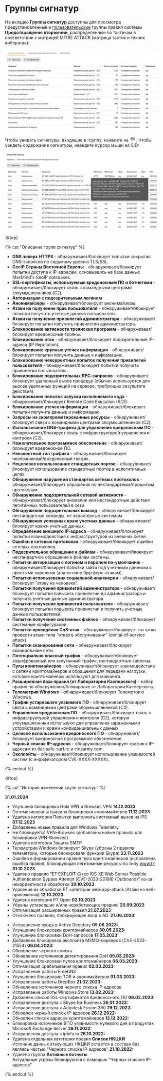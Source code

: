 # Группы сигнатур

На вкладке **Группы сигнатур** доступны для просмотра предустановленные и [пользовательские](../../../../ngfw/settings/access-rules/ips/custom-signatures.md) группы правил системы **Предотвращения вторжений**, распределенные по тактикам в соответствии с матрицей MITRE ATT&CK (матрица тактик и техник кибератак):

![](../../../../_images/ips12.png)

Чтобы увидеть сигнатуры, входящие в группу, нажмите на ![](../../../../_images/icon-eye.png). Чтобы увидеть содержание сигнатуры, наведите курсор мыши на SID:

![](../../../../_images/ips13.png)

{#top}

{% cut "Описание групп сигнатур" %}

- **DNS поверх HTTPS** - обнаруживает/блокирует попытки сокрытия DNS-запросов по седьмому уровню TLS/SSL.
- **GeoIP Страны Восточной Европы** - обнаруживает/блокирует попытки доступа к IP-адресам, основываясь на базе данных MaxMind's GeoIP databases.
- **SSL-сертификаты, используемые вредоносным ПО и ботнетами** - обнаруживает/блокирует связь с командными центрами злоумышленников (C2).
- **Авторизация с подозрительным логином**
- **Анонимайзеры** - обнаруживает/блокирует анонимайзеры.
- **Атаки на получение прав пользователя** - обнаруживает/блокирует попытки получить учетные данные пользователя.
- **Атаки на получение привилегий администратора** - обнаруживает/блокирует попытки получить привилегии администратора.
- **Блокирование активности троянских программ** - обнаруживает/блокирует вредоносные трояны.
- **Блокирование атак** - обнаруживает/блокирует подозрительные IP-адреса (IP Reputation).
- **Блокирование крупных утечек информации** - обнаруживает/блокирует попытки получить данные и информацию.
- **Блокирование некорректных попыток получения привилегий пользователя** - обнаруживает/блокирует попытки получить привилегии пользователя.
- **Блокирование подозрительных RPС-запросов** - обнаруживает/блокирует удаленный вызов процедур (обычно используется для вызова удаленных функций на сервере, требующих результата действия).
- **Блокирование попыток запуска исполняемого кода** - обнаруживает/блокирует Remote Code Execution (RCE).
- **Блокирование утечек информации** - обнаруживает/блокирует попытки получить данные и информацию.
- **Запросы на скомпрометированные ресурсы** - обнаруживает/блокирует связи с командными центрами злоумышленников (C2).
- **Использование DNS-трафика для управления вредоносным ПО** - обнаруживает/блокирует связь с инфраструктурой управления и контроля (C2).
- **Нежелательное программное обеспечение** - обнаруживает/блокирует вредоносное ПО.
- **Неизвестный тип трафика** - обнаруживает/блокирует неопознанный/вредоносный трафик.
- **Нецелевое использование стандартных портов** - обнаруживает/блокирует использование стандартных портов в нелегитимных целях.
- **Обнаружение нарушений стандартов сетевых протоколов** - обнаруживает/блокирует обращения по нестандартным/прошитым протоколам.
- **Обнаружение подозрительной сетевой активности** - обнаруживает/блокирует аномалии или нестандартные действия легитимных пользователей в сети.
- **Обнаружение подозрительных команд** - обнаруживает/блокирует нестандартные команды, не характерные системам.
- **Обнаружение успешных краж учетных данных** - обнаруживает/блокирует кражи учетных данных.
- **Определение внешнего IP-адреса** - обнаруживает/блокирует попытки взаимодействия с инфраструктурой из внешних сетей.
- **Ошибки в сетевых протоколах** - обнаруживает/блокирует ошибки сетевых протоколов.
- **Подозрительное обращение к файлам** - обнаруживает/блокирует нестандартное обращение к файлам системы.
- **Попытки авторизации с логином и паролем по-умолчанию** - обнаруживает/блокирует попытки зайти под учетными данными с простыми паролями (аналогично брутфорс-атакам).
- **Попытки использования социальной инженерии** - обнаруживает/блокирует "атаку на человека".
- **Попытки получения привилегий администратора** - обнаруживает/блокирует попытки повысить привилегии до администратора и получить учетные данные администратора.
- **Попытки получения привилегий пользователя** - обнаруживает/блокирует попытки повысить привилегии и получить учетные данные пользователей.
- **Попытки получения системных файлов** - обнаруживает/блокирует системные конфигурации.
- **Попытки проведения DoS-атак** - обнаруживает/блокирует попытки провести атаки типа "отказ в обслуживании" (denial-of-service attack).
- **Попытки сканирования сети** - обнаруживает/блокирует сканирование сети.
- **Потенциально опасный трафик** - обнаруживает/блокирует зашифрованный или запутанный трафик, нестандартные запросы.
- **Пулы криптомайнеров** - обнаруживает/блокирует взаимодействие с сетями криптомайнеров и обращения для передачи нагрузки, которые криптомайнеры используют для майнинга.
- **Расширенная база правил (от Лаборатории Касперского)** - набор правил по обнаружению/блокировке от Лаборатории Касперского.
- **Телеметрия Windows** - обнаруживает/блокирует Телеметрию Windows.
- **Трафик устаревшего уязвимого ПО** - обнаруживает/блокирует связи с командными центрами злоумышленников (C2).
- **Управление вредоносным ПО** - обнаруживает/блокирует связь с инфраструктурой управления и контроля (C2), которую злоумышленники используют для управления зараженными устройствами и кражи конфиденциальных данных.
- **Целевое использование вредоносного ПО** - обнаруживает/блокирует вредоносное программное обеспечение.
- **Черный список IP-адресов** - обнаруживает/блокирует трафик к IP-адресам из баз safe-surf.ru и cinsarmy.com.
- **Эксплойты** - обнаруживает/блокирует использование уязвимостей систем (с индификатором CVE-XXXX-XXXXX).

{% endcut %}

{#top}

{% cut "История изменений групп сигнатур" %}

**31.01.2024**
- Улучшена блокировка Hola VPN и Browsec VPN
**14.12.2023**
- Оптимизированы правила блокировки анонимайзеров
**11.12.2023**
- Удалена категория Попытки выполнить системный вызов из IPS
**07.12.2023**
- Добавлены новые правила для Windows Telemetry
- Не блокируется VPN-Browsec (добавлены новые правила для блокировки VPN-Browsec)
- Удалена категория Защита SMTP
- Телеметрия Windows блокирует Skype (убраны 2 правила телеметрии, которые блокировали функции Skype)
**23.11.2023**
- Ошибка в формировании правил пула криптомайнеров (исправлена ошибка правил, блокирующая легитимные ресурсы по типу www.fr)
**31.10.2023**
- Удалено правило "ET EXPLOIT Cisco IOS XE Web Server Possible Authentication Bypass Attempt (CVE-2023-20198) (Outbound)" из-за некорректности обработки
**30.10.2023**
- Удаление из обработки ET категории web-app-attack (Атаки на веб-приложения)
**12.10.2023**
- Удалена категория PT Open
**02.10.2023** 
- Убраны устаревшие и/или неработающие правила
**20.09.2023** 
- Оптимизация расширенных правил
**21.07.2023** 
- Отключено правило, блокирующее вход в AD.
**21.06.2023:**	 
* Исправление входа в Active Directory
**05.06.2023:**	 
* Улучшение блокировки криптомайнеров
**30.05.2023:**	 
* Улучшение блокировки DoH-запросов
**17.05.2023:**	 
* Добавлена блокировка эксплойта MSMQ-серверов (CVE-2023-21554)
**06.04.2023:**	 
* Обновление черного списка
* Обновление источников детектирования DoH
**09.03.2023:**	 
* Улучшение блокировки пулов криптомайнеров
**06.03.2023:**	 
* Оптимизация срабатывания правил
**02.03.2023:**	 
* Исправление работы FreeDNS 
* Улучшение блокировки TOR и анонимайзеров
**01.03.2023:**	 
* Исправление работы DropBox
**21.02.2023:**	 
* Обновление источников черного списка IP-адресов
* Исправление работы Windows Store
**13.02.2023:**	 
* Добавлен список SSL-сертификатов вредоносного ПО
**06.02.2023:**	 
* Исправление доступа к Skype for Business
**26.01.2023:**	 
* Исправление доступа к Autodesk Fusion 360
**29.12.2022:**	 
* Обновлен черный список IP-адресов
**26.12.2022:**	 
* Обновлен список адресов криптомайнеров
**13.12.2022:**	
* Блокировка источников ВПО уязвимости нулевого дня в продуктах Microsoft Exchange Server
**29.11.2022:** 
* Исправления доступа к ipinfo.io
**26.10.2022:**
* Удалена отдельная категория правил **Список НКЦКИ** \
  Источник данных атакующих НКЦКИ остается в составе баз, являясь частью "Черного списка IP-адресов"
**21.10.2022:**
* Удалена группа **Активные ботнеты** \
  Актуальные угрозы блокируются с помощью "Черных списков IP-адресов"

{% endcut %}

